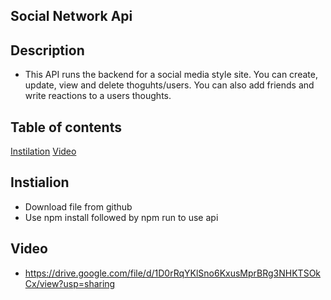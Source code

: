 ## Social Network Api
## Description 
* This API runs the backend for a social media style site. You can create, update, view and delete thoguhts/users. You can also add friends and write reactions to a users thoughts.
## Table of contents 
[Instilation](#instialtion)
[Video](#video)

## Instialion 
* Download file from github
* Use npm install followed by npm run to use api

## Video
* https://drive.google.com/file/d/1D0rRqYKlSno6KxusMprBRg3NHKTSOkCx/view?usp=sharing
